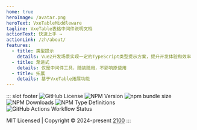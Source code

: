 ```yaml
---
home: true
heroImage: /avatar.png
heroText: VxeTableMiddleware
tagline: VxeTable表格中间件说明文档
actionText: 快速上手 →
actionLink: /zh/about/
features:
  - title: 类型提示
    details: Vue2开发场景实现一定的TypeScript类型提示方案，提升开发体验和效率
  - title: 渐进式
    details: 仅是中间件工具，随装随用，不影响原使用
  - title: 拓展
    details: 基于VxeTable拓展功能
---
```


::: slot footer
![GitHub License](https://img.shields.io/github/license/erqianyi/vxe-table-middleware?style=flat-square) ![NPM Version](https://img.shields.io/npm/v/vxe-table-middleware?style=flat-square) ![npm bundle size](https://img.shields.io/bundlephobia/min/vxe-table-middleware?style=flat-square) ![NPM Downloads](https://img.shields.io/npm/dm/vxe-table-middleware?style=flat-square) ![NPM Type Definitions](https://img.shields.io/npm/types/vxe-table-middleware?style=flat-square) ![GitHub Actions Workflow Status](https://img.shields.io/github/actions/workflow/status/erqianyi/vxe-table-middleware/deploy-all.yml?style=flat-square)

MIT Licensed | Copyright © 2024-present [2100](https://github.com/erqianyi)
:::
